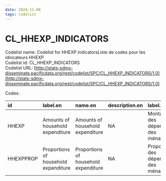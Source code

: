 ```yaml
---
date: 2024-11-08
tags: codelist
---
```


# CL_HHEXP_INDICATORS

Codelist name: Codelist for HHEXP indicatorsListe de codes pour les idnicateurs HHEXP  
Codelist id: CL_HHEXP_INDICATORS  
Codelist URL: [http://stats-sdmx-disseminate.pacificdata.org/rest/codelist/SPC/CL_HHEXP_INDICATORS/1.0](http://stats-sdmx-disseminate.pacificdata.org/rest/codelist/SPC/CL_HHEXP_INDICATORS/1.0)  

Codes:  

|id        |label.en                             |name.en                              |description.en |label.fr                            |name.fr                             |description.fr |
|:---------|:------------------------------------|:------------------------------------|:--------------|:-----------------------------------|:-----------------------------------|:--------------|
|HHEXP     |Amounts of household expenditure     |Amounts of household expenditure     |NA             |Montants des dépenses des ménages   |Montants des dépenses des ménages   |NA             |
|HHEXPPROP |Proportions of household expenditure |Proportions of household expenditure |NA             |Proportions des dépenses des ménage |Proportions des dépenses des ménage |NA             |
